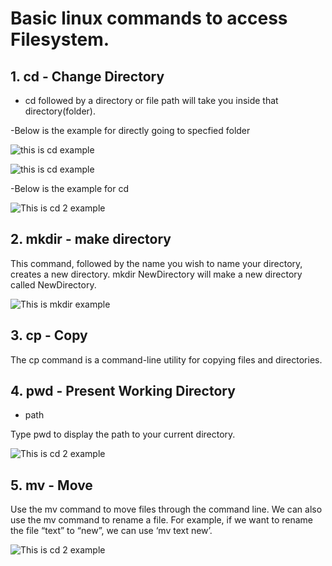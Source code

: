 # Basic linux commands to access Filesystem.

##  1. cd - Change Directory

* cd followed by a directory or file path will take you inside that directory(folder).

-Below is the example for directly going to specfied folder

![this is cd example](https://github.com/ds997/miniproject1-601-ds/blob/master/resources/cd.png)


![this is cd example](https://github.com/ds997/miniproject1-601-ds/blob/master/resources/cd4.png)

-Below is the example for cd 
 
 ![This is cd 2 example](https://github.com/ds997/miniproject1-601-ds/blob/master/resources/pwd.png)
 
## 2. mkdir - make directory 

This command, followed by the name you wish to name your directory, creates a new directory.
mkdir NewDirectory will make a new directory called NewDirectory.
 
 ![This is mkdir example](https://github.com/ds997/miniproject1-601-ds/blob/master/resources/mkdir.png)
 
## 3. cp - Copy
 
 The cp command is a command-line utility for copying files and directories.

## 4. pwd - Present Working Directory
 
 - path

Type pwd to display the path to your current directory. 

![This is cd 2 example](https://github.com/ds997/miniproject1-601-ds/blob/master/resources/pwd.png)


## 5. mv - Move

Use the mv command to move files through the command line. We can also use the mv command to rename a file. For example, if we want to rename the file “text” to “new”, we can use ‘mv text new’.

![This is cd 2 example](https://github.com/ds997/miniproject1-601-ds/blob/master/resources/mv.png)
